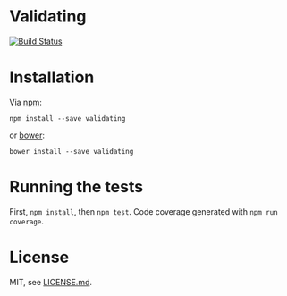 # Validating

[![Build Status](https://travis-ci.org/codemix/validating.svg?branch=master)](https://travis-ci.org/codemix/validating)


# Installation

Via [npm](https://npmjs.org/package/validating):

    npm install --save validating


or [bower](http://bower.io/search/?q=validating):


    bower install --save validating



# Running the tests

First, `npm install`, then `npm test`. Code coverage generated with `npm run coverage`.


# License

MIT, see [LICENSE.md](LICENSE.md).


